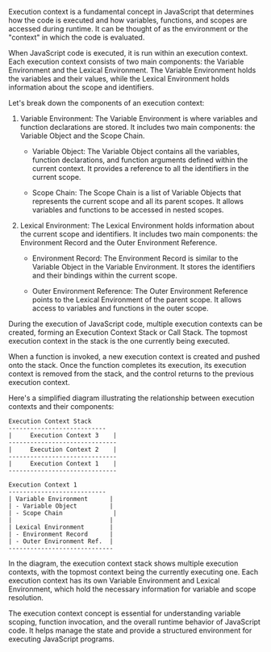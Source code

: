 Execution context is a fundamental concept in JavaScript that determines how the code is executed and how variables, functions, and scopes are accessed during runtime. It can be thought of as the environment or the "context" in which the code is evaluated.

When JavaScript code is executed, it is run within an execution context. Each execution context consists of two main components: the Variable Environment and the Lexical Environment. The Variable Environment holds the variables and their values, while the Lexical Environment holds information about the scope and identifiers.

Let's break down the components of an execution context:

1. Variable Environment: The Variable Environment is where variables and function declarations are stored. It includes two main components: the Variable Object and the Scope Chain.

   - Variable Object: The Variable Object contains all the variables, function declarations, and function arguments defined within the current context. It provides a reference to all the identifiers in the current scope.

   - Scope Chain: The Scope Chain is a list of Variable Objects that represents the current scope and all its parent scopes. It allows variables and functions to be accessed in nested scopes.

2. Lexical Environment: The Lexical Environment holds information about the current scope and identifiers. It includes two main components: the Environment Record and the Outer Environment Reference.

   - Environment Record: The Environment Record is similar to the Variable Object in the Variable Environment. It stores the identifiers and their bindings within the current scope.

   - Outer Environment Reference: The Outer Environment Reference points to the Lexical Environment of the parent scope. It allows access to variables and functions in the outer scope.

During the execution of JavaScript code, multiple execution contexts can be created, forming an Execution Context Stack or Call Stack. The topmost execution context in the stack is the one currently being executed.

When a function is invoked, a new execution context is created and pushed onto the stack. Once the function completes its execution, its execution context is removed from the stack, and the control returns to the previous execution context.

Here's a simplified diagram illustrating the relationship between execution contexts and their components:

```
Execution Context Stack
---------------------------
|     Execution Context 3    |
------------------------------
|     Execution Context 2    |
------------------------------
|     Execution Context 1    |
------------------------------

Execution Context 1
---------------------------
| Variable Environment      |
| - Variable Object         |
| - Scope Chain              |
|                           |
| Lexical Environment       |
| - Environment Record      |
| - Outer Environment Ref.  |
-----------------------------
```

In the diagram, the execution context stack shows multiple execution contexts, with the topmost context being the currently executing one. Each execution context has its own Variable Environment and Lexical Environment, which hold the necessary information for variable and scope resolution.

The execution context concept is essential for understanding variable scoping, function invocation, and the overall runtime behavior of JavaScript code. It helps manage the state and provide a structured environment for executing JavaScript programs.